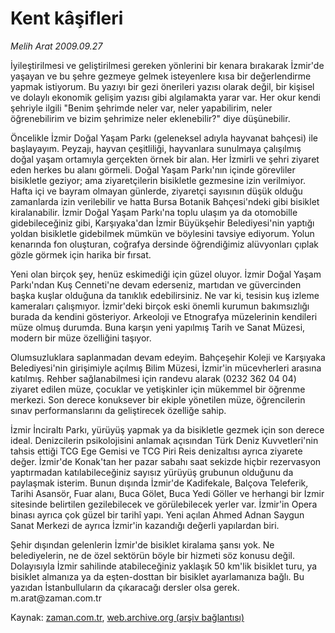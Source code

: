 # Kent kâşifleri

*Melih Arat 2009.09.27*

<tr><td class="metin" colspan="2" style="padding-top: 20px; padding-left: 5px; ">İyileştirilmesi ve geliştirilmesi gereken yönlerini bir kenara bırakarak İzmir'de yaşayan ve bu şehre gezmeye gelmek isteyenlere kısa bir değerlendirme yapmak istiyorum. Bu yazıyı bir gezi önerileri yazısı olarak değil, bir kişisel ve dolaylı ekonomik gelişim yazısı gibi algılamakta yarar var. Her okur kendi şehriyle ilgili "Benim şehrimde neler var, neler yapabilirim, neler öğrenebilirim ve bizim şehrimize neler eklenebilir?" diye düşünebilir.</td></tr><tr><td class="metin" colspan="2" style="padding-top: 20px; padding-left: 5px; "><p> Öncelikle İzmir Doğal Yaşam Parkı (geleneksel adıyla hayvanat bahçesi) ile başlayayım. Peyzajı, hayvan çeşitliliği, hayvanlara sunulmaya çalışılmış doğal yaşam ortamıyla gerçekten örnek bir alan. Her İzmirli ve şehri ziyaret eden herkes bu alanı görmeli. Doğal Yaşam Parkı'nın içinde görevliler bisikletle geziyor; ama ziyaretçilerin bisikletle gezmesine izin verilmiyor. Hafta içi ve bayram olmayan günlerde, ziyaretçi sayısının düşük olduğu zamanlarda izin verilebilir ve hatta Bursa Botanik Bahçesi'ndeki gibi bisiklet kiralanabilir. İzmir Doğal Yaşam Parkı'na toplu ulaşım ya da otomobille gidebileceğiniz gibi, Karşıyaka'dan İzmir Büyükşehir Belediyesi'nin yaptığı yoldan bisikletle gidebilmek mümkün ve böylesini tavsiye ediyorum. Yolun kenarında fon oluşturan, coğrafya dersinde öğrendiğimiz alüvyonları çıplak gözle görmek için harika bir fırsat.
<p> Yeni olan birçok şey, henüz eskimediği için güzel oluyor. İzmir Doğal Yaşam Parkı'ndan Kuş Cenneti'ne devam ederseniz, martıdan ve güvercinden başka kuşlar olduğuna da tanıklık edebilirsiniz. Ne var ki, tesisin kuş izleme kameraları çalışmıyor. İzmir'deki birçok eski önemli kurumun bakımsızlığı burada da kendini gösteriyor. Arkeoloji ve Etnografya müzelerinin kendileri müze olmuş durumda. Buna karşın yeni yapılmış Tarih ve Sanat Müzesi, modern bir müze özelliğini taşıyor.
<p> Olumsuzluklara saplanmadan devam edeyim. Bahçeşehir Koleji ve Karşıyaka Belediyesi'nin girişimiyle açılmış Bilim Müzesi, İzmir'in mücevherleri arasına katılmış. Rehber sağlanabilmesi için randevu alarak (0232 362 04 04) ziyaret edilen müze, çocuklar ve yetişkinler için mükemmel bir öğrenme merkezi. Son derece konuksever bir ekiple yönetilen müze, öğrencilerin sınav performanslarını da geliştirecek özelliğe sahip.
<p> İzmir İnciraltı Parkı, yürüyüş yapmak ya da bisikletle gezmek için son derece ideal. Denizcilerin psikolojisini anlamak açısından Türk Deniz Kuvvetleri'nin tahsis ettiği TCG Ege Gemisi ve TCG Piri Reis denizaltısı ayrıca ziyarete değer. İzmir'de Konak'tan her pazar sabahı saat sekizde hiçbir rezervasyon yaptırmadan katılabileceğiniz sayısız yürüyüş grubunun olduğunu da paylaşmak isterim. Bunun dışında İzmir'de Kadifekale, Balçova Teleferik, Tarihi Asansör, Fuar alanı, Buca Gölet, Buca Yedi Göller ve herhangi bir İzmir sitesinde belirtilen gezilebilecek ve görülebilecek yerler var. İzmir'in Opera binası ayrıca çok güzel bir tarihî yapı. Yeni açılan Ahmed Adnan Saygun Sanat Merkezi de ayrıca İzmir'in kazandığı değerli yapılardan biri. 
<p> Şehir dışından gelenlerin İzmir'de bisiklet kiralama şansı yok. Ne belediyelerin, ne de özel sektörün böyle bir hizmeti söz konusu değil. Dolayısıyla İzmir sahilinde atabileceğiniz yaklaşık 50 km'lik bisiklet turu, ya bisiklet almanıza ya da eşten-dosttan bir bisiklet ayarlamanıza bağlı. Bu yazıdan İstanbulluların da çıkaracağı dersler olsa gerek. m.arat@zaman.com.tr<br/></p></p></p></p></p></td></tr>

Kaynak: [zaman.com.tr](http://zaman.com.tr/yazar.do?yazino=896701), [web.archive.org (arşiv bağlantısı)](http://web.archive.org/web/20091113024344/http://zaman.com.tr:80/yazar.do?yazino=896701)

